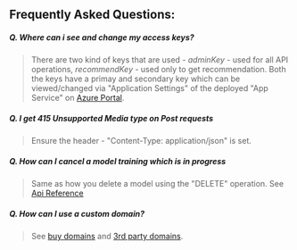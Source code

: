## Frequently Asked Questions:

##### Q. Where can i see and change my access keys?
>There are two kind of keys that are used - *adminKey* - used for all API operations, *recommendKey* - used only to get recommendation. Both the keys have a primay and secondary key which can be viewed/changed via "Application Settings" of the deployed "App Service" on [Azure Portal](http://portal.azure.com). 

##### Q. I get 415 Unsupported Media type on Post requests
>Ensure the header - "Content-Type: application/json" is set.

##### Q. How can I cancel a model training which is in progress
>Same as how you delete a model using the "DELETE" operation. See [Api Reference](api-reference.md)

##### Q. How can I use a custom domain?
>See [buy domains](https://docs.microsoft.com/en-us/azure/app-service-web/custom-dns-web-site-buydomains-web-app) and [3rd party domains](https://docs.microsoft.com/en-us/azure/app-service-web/web-sites-custom-domain-name).



